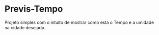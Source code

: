 # Previs-Tempo
 Projeto simples com o intuito  de mostrar como esta o Tempo  e a umidade na cidade desejada.
